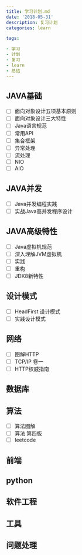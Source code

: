 ```yaml
---
title: 学习计划.md
date: '2018-05-31'
description: 复习计划
categories: learn

tags:

- 学习
- 计划
- 复习
- learn
- 总结
---
```


## JAVA基础

- [ ] 面向对象设计五项基本原则
- [ ] 面向对象设计三大特性
- [ ] Java语言规范
- [ ] 常用API
- [ ] 集合框架
- [ ] 异常处理
- [ ] 流处理
- [ ] NIO
- [ ] AIO

## JAVA并发

- [ ] Java并发编程实践
- [ ] 实战Java高并发程序设计

## JAVA高级特性

- [ ] Java虚拟机规范
- [ ] 深入理解JVM虚拟机
- [ ] 实践
- [ ] 重构
- [ ] JDK8新特性

## 设计模式  

- [ ] HeadFirst 设计模式
- [ ] 实践设计模式

## 网络

- [ ] 图解HTTP
- [ ] TCP/IP 卷一
- [ ] HTTP权威指南

## 数据库

## 算法

- [ ] 算法图解
- [ ] 算法 第四版
- [ ] leetcode

## 前端

## python

## 软件工程

## 工具

## 问题处理
